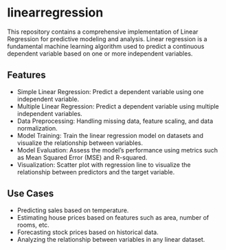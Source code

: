 # linearregression
This repository contains a comprehensive implementation of Linear Regression for predictive modeling and analysis. Linear regression is a fundamental machine learning algorithm used to predict a continuous dependent variable based on one or more independent variables.


## Features
- Simple Linear Regression: Predict a dependent variable using one independent variable.
- Multiple Linear Regression: Predict a dependent variable using multiple independent variables.
- Data Preprocessing: Handling missing data, feature scaling, and data normalization.
- Model Training: Train the linear regression model on datasets and visualize the relationship between variables.
- Model Evaluation: Assess the model’s performance using metrics such as Mean Squared Error (MSE) and R-squared.
- Visualization: Scatter plot with regression line to visualize the relationship between predictors and the target variable.

## Use Cases
- Predicting sales based on temperature.
- Estimating house prices based on features such as area, number of rooms, etc.
- Forecasting stock prices based on historical data.
- Analyzing the relationship between variables in any linear dataset.

